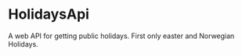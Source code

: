 HolidaysApi
===========

A web API for getting public holidays. First only easter and Norwegian Holidays.
